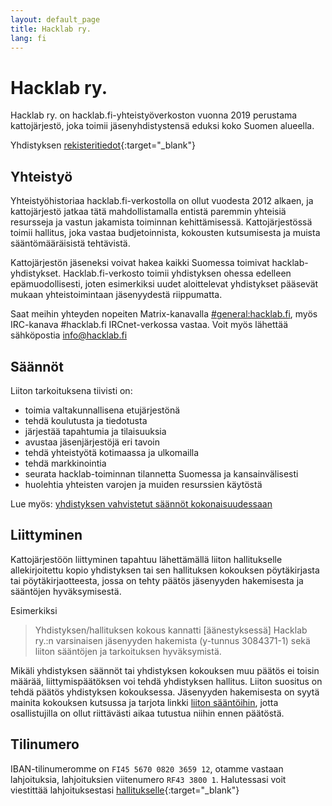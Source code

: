 ```yaml
---
layout: default_page
title: Hacklab ry.
lang: fi
---
```

# Hacklab ry.

Hacklab ry. on hacklab.fi-yhteistyöverkoston vuonna 2019 perustama kattojärjestö, joka toimii jäsenyhdistystensä eduksi koko Suomen alueella.

Yhdistyksen [rekisteritiedot](https://yhdistysrekisteri.prh.fi/basicinformation?userLang=fi&businessId=3084371-1){:target="_blank"}

## Yhteistyö

Yhteistyöhistoriaa hacklab.fi-verkostolla on ollut vuodesta 2012 alkaen, ja kattojärjestö jatkaa tätä mahdollistamalla entistä paremmin yhteisiä resursseja ja vastun jakamista toiminnan kehittämisessä. Kattojärjestössä toimii hallitus, joka vastaa budjetoinnista, kokousten kutsumisesta ja muista sääntömääräisistä tehtävistä.

Kattojärjestön jäseneksi voivat hakea kaikki Suomessa toimivat hacklab-yhdistykset. Hacklab.fi-verkosto toimii yhdistyksen ohessa edelleen epämuodollisesti, joten esimerkiksi uudet aloittelevat yhdistykset pääsevät mukaan yhteistoimintaan jäsenyydestä riippumatta.

Saat meihin yhteyden nopeiten Matrix-kanavalla <a class="external-links" href="https://matrix.to/#/#general:hacklab.fi">#general:hacklab.fi</a>, myös IRC-kanava #hacklab.fi IRCnet-verkossa vastaa. Voit myös lähettää sähköpostia <a class="external-links" href="mailto:info@hacklab.fi">info@hacklab.fi</a>

## Säännöt

Liiton tarkoituksena tiivisti on:
 - toimia valtakunnallisena etujärjestönä
 - tehdä koulutusta ja tiedotusta
 - järjestää tapahtumia ja tilaisuuksia
 - avustaa jäsenjärjestöjä eri tavoin
 - tehdä yhteistyötä kotimaassa ja ulkomailla
 - tehdä markkinointia
 - seurata hacklab-toiminnan tilannetta Suomessa ja kansainvälisesti
 - huolehtia yhteisten varojen ja muiden resurssien käytöstä

Lue myös: [yhdistyksen vahvistetut säännöt kokonaisuudessaan](/saannot.html)

## Liittyminen

Kattojärjestöön liittyminen tapahtuu lähettämällä liiton hallitukselle allekirjoitettu kopio yhdistyksen tai sen hallituksen kokouksen pöytäkirjasta tai pöytäkirjaotteesta, jossa on tehty päätös jäsenyyden hakemisesta ja sääntöjen hyväksymisestä.

Esimerkiksi
> Yhdistyksen/hallituksen kokous kannatti [äänestyksessä] Hacklab ry.:n varsinaisen jäsenyyden hakemista (y-tunnus 3084371-1) sekä liiton sääntöjen ja tarkoituksen hyväksymistä.

Mikäli yhdistyksen säännöt tai yhdistyksen kokouksen muu päätös ei toisin määrää, liittymispäätöksen voi tehdä yhdistyksen hallitus. Liiton suositus on tehdä päätös yhdistyksen kokouksessa. Jäsenyyden hakemisesta on syytä mainita kokouksen kutsussa ja tarjota linkki [liiton sääntöihin](/saannot.html), jotta osallistujilla on ollut riittävästi aikaa tutustua niihin ennen päätöstä.

## Tilinumero

IBAN-tilinumeromme on `FI45 5670 0820 3659 12`, otamme vastaan lahjoituksia, lahjoituksien viitenumero `RF43 3800 1`. Halutessasi voit viestittää lahjoituksestasi [hallitukselle](mailto:hallitus@hacklab.fi){:target="_blank"}